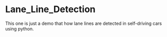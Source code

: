 # Lane_Line_Detection
This one is just a demo that how lane lines are detected in self-driving cars using python.
